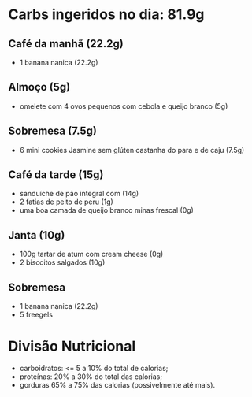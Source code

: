 # Carbs ingeridos no dia: 81.9g

## Café da manhã (22.2g)

- 1 banana nanica (22.2g)

## Almoço (5g)

- omelete com 4 ovos pequenos com cebola e queijo branco (5g)

## Sobremesa (7.5g)

- 6 mini cookies Jasmine sem glúten castanha do para e de caju (7.5g)

## Café da tarde (15g)

- sanduíche de pão integral com (14g) 
- 2 fatias de peito de peru (1g)
- uma boa camada de queijo branco minas frescal (0g)

## Janta (10g)

- 100g tartar de atum com cream cheese (0g)
- 2 biscoitos salgados (10g)


## Sobremesa

- 1 banana nanica (22.2g)
- 5 freegels


# Divisão Nutricional

- carboidratos: <= 5 a 10% do total de calorias;
- proteínas: 20% a 30% do total das calorias;
- gorduras 65% a 75% das calorias (possivelmente até mais).